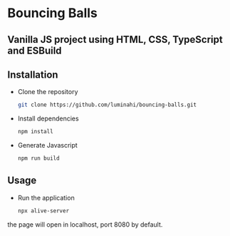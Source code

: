# Bouncing Balls

## Vanilla JS project using HTML, CSS, TypeScript and ESBuild

<!-- - [Instalation](#Installation)
- [Usage](#Usage)
-->

## Installation

- Clone the repository
   ```bash
   git clone https://github.com/luminahi/bouncing-balls.git
   ```
- Install dependencies
   ```bash
   npm install
   ```
- Generate Javascript
  ```bash
  npm run build 
  ```

## Usage

- Run the application
   ```bash
   npx alive-server
   ```

the page will open
in localhost, port 8080 by default.
